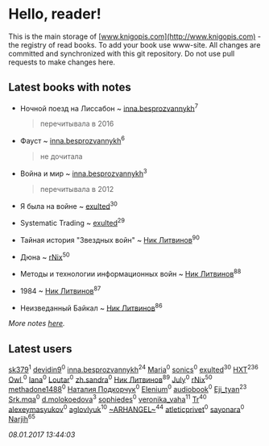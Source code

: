 # Hello, reader!
This is the main storage of [www.knigopis.com](http://www.knigopis.com) - the registry of read books.
To add your book use www-site. All changes are committed and synchronized with this git repository.
Do not use pull requests to make changes here.


## Latest books with notes
* Ночной поезд на Лиссабон ~ [inna.besprozvannykh](users/733/73323849-yandex)<sup>7</sup>
    > перечитывала в 2016

* Фауст ~ [inna.besprozvannykh](users/733/73323849-yandex)<sup>6</sup>
    > не дочитала

* Война и мир ~ [inna.besprozvannykh](users/733/73323849-yandex)<sup>3</sup>
    > перечитывала в 2012

* Я была на войне ~ [exulted](users/100/100599204551896265722-google)<sup>30</sup>

* Systematic Trading ~ [exulted](users/100/100599204551896265722-google)<sup>29</sup>

* Тайная история "Звездных войн" ~ [Ник Литвинов](users/241/241974816-vkontakte)<sup>90</sup>

* Дюна ~ [rNix](users/115/115622071-twitter)<sup>50</sup>

* Методы и технологии информационных войн ~ [Ник Литвинов](users/241/241974816-vkontakte)<sup>88</sup>

* 1984 ~ [Ник Литвинов](users/241/241974816-vkontakte)<sup>87</sup>

* Неизведанный Байкал ~ [Ник Литвинов](users/241/241974816-vkontakte)<sup>86</sup>


_More notes [here](latest_books_with_notes.md)._


## Latest users
[sk379](users/104/104993798183193187530-google)<sup>1</sup> 
[devidin9](users/170/170170925-vkontakte)<sup>0</sup> 
[inna.besprozvannykh](users/733/73323849-yandex)<sup>24</sup> 
[Maria](users/698/698159696990609-facebook)<sup>0</sup> 
[sonics](users/588/5880221-vkontakte)<sup>0</sup> 
[exulted](users/100/100599204551896265722-google)<sup>30</sup> 
[HXT](users/100/100002563462782-facebook)<sup>236</sup> 
[Owl ](users/112/112882224865387708202-google)<sup>0</sup> 
[lana](users/148/1486179434745329-facebook)<sup>0</sup> 
[Loutar](users/110/110570059376798782385-google)<sup>0</sup> 
[zh.sandra](users/139/139500216-vkontakte)<sup>0</sup> 
[Ник Литвинов](users/241/241974816-vkontakte)<sup>89</sup> 
[July](users/718/71860652-vkontakte)<sup>0</sup> 
[rNix](users/115/115622071-twitter)<sup>50</sup> 
[methadone1488](users/298/29872825-vkontakte)<sup>0</sup> 
[Наталия Подкорчук](users/113/11351324622008775173-mailru)<sup>0</sup> 
[Elenium](users/401/4010120070146719222-mailru)<sup>0</sup> 
[audiobook](users/105/105085389727031650221-google)<sup>0</sup> 
[Eji_tyan](users/235/2352103981-twitter)<sup>23</sup> 
[Srk.mqa](users/114/114601129347390867268-google)<sup>0</sup> 
[d.molokoedova](users/152/152183909-vkontakte)<sup>3</sup> 
[sophiedes](users/388/388431793-vkontakte)<sup>0</sup> 
[veronika_vaha](users/876/87639392-vkontakte)<sup>11</sup> 
[Tr](users/122/12282474-vkontakte)<sup>40</sup> 
[alexeymasyukov](users/297/297276114-vkontakte)<sup>0</sup> 
[aglovlyuk](users/113/113033184709492089410-google)<sup>10</sup> 
[~ARHANGEL~](users/642/64251996-vkontakte)<sup>44</sup> 
[atleticprivet](users/161/161139427-vkontakte)<sup>0</sup> 
[sayonara](users/389/389308925-vkontakte)<sup>0</sup> 
[Narjih](users/101/101033677091232972633-google)<sup>65</sup> 


_08.01.2017 13:44:03_
